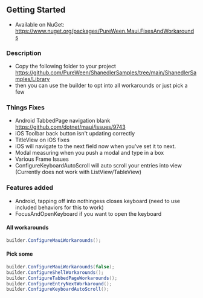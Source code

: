 ## Getting Started

* Available on NuGet: https://www.nuget.org/packages/PureWeen.Maui.FixesAndWorkarounds

### Description 
- Copy the following folder to your project https://github.com/PureWeen/ShanedlerSamples/tree/main/ShanedlerSamples/Library
- then you can use the builder to opt into all workarounds or just pick a few


### Things Fixes
- Android TabbedPage navigation blank https://github.com/dotnet/maui/issues/9743
- iOS Toolbar back button isn't updating correctly
- TitleView on iOS fixes
- iOS will navigate to the next field now when you've set it to next.
- Modal measuring when you push a modal and type in a box
- Various Frame Issues
- ConfigureKeyboardAutoScroll will auto scroll your entries into view (Currently does not work with ListView/TableView)

### Features added
- Android, tapping off into nothingess closes keyboard (need to use included behaviors for this to work)
- FocusAndOpenKeyboard if you want to open the keyboard

#### All workarounds

```C#
builder.ConfigureMauiWorkarounds();
```


#### Pick some

```C#
builder.ConfigureMauiWorkarounds(false);
builder.ConfigureShellWorkarounds();
builder.ConfigureTabbedPageWorkarounds();
builder.ConfigureEntryNextWorkaround();
builder.ConfigureKeyboardAutoScroll();
```

